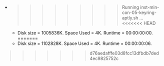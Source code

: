 * >>>>>>>>> Running inst-min-con-05-keyring-aptly.sh ...
<<<<<<< HEAD
  * Disk size = 1005836K. Space Used = 4K. Runtime = 00:00:00:00.
=======
  * Disk size = 1102828K. Space Used = 4K. Runtime = 00:00:00:06.
>>>>>>> d76aedafffe03d8fcc13dfbdb7ded4ec9825752c
